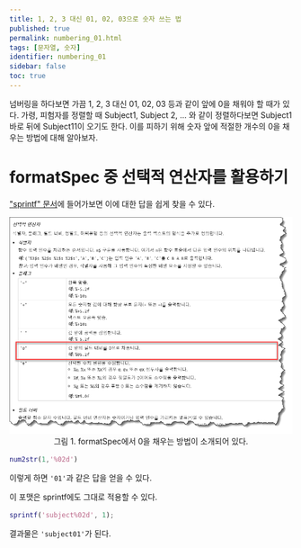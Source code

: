 ```yaml
---
title: 1, 2, 3 대신 01, 02, 03으로 숫자 쓰는 법
published: true
permalink: numbering_01.html
tags: [문자열, 숫자]
identifier: numbering_01
sidebar: false
toc: true
---
```


넘버링을 하다보면 가끔 1, 2, 3 대신 01, 02, 03 등과 같이 앞에 0을 채워야 할 때가 있다. 가령, 피험자를 정렬할 때 Subject1, Subject 2, ... 와 같이 정렬하다보면 Subject1 바로 뒤에 Subject11이 오기도 한다. 이를 피하기 위해 숫자 앞에 적절한 개수의 0을 채우는 방법에 대해 알아보자.

# formatSpec 중 선택적 연산자를 활용하기

["sprintf" 문서](https://kr.mathworks.com/help/matlab/ref/sprintf.html)에 들어가보면 이에 대한 답을 쉽게 찾을 수 있다.

<p align = "center">
  <img src = "https://raw.githubusercontent.com/matlabtutorial/matlabtutorial.github.io/master/images/blog_posts/2023-05-22-numbering_01/pic1.png">
  <br>
  그림 1. formatSpec에서 0을 채우는 방법이 소개되어 있다.
</p>

```matlab
num2str(1,'%02d')
```

이렇게 하면 `'01'`과 같은 답을 얻을 수 있다.

이 포맷은 sprintf에도 그대로 적용할 수 있다.

```matlab
sprintf('subject%02d', 1);
```

결과물은 `'subject01'`가 된다.